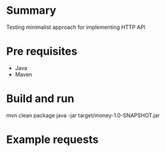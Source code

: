 # Summary

Testing minimalist approach for implementing HTTP API

# Pre requisites

* Java
* Maven

# Build and run

mvn clean package
java -jar target/money-1.0-SNAPSHOT.jar

# Example requests

